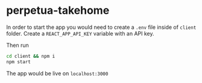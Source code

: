 # perpetua-takehome

In order to start the app you would need to create a `.env` file inside of `client` folder.
Create a `REACT_APP_API_KEY` variable with an API key.

Then run

```sh
cd client && npm i
npm start
```

The app would be live on `localhost:3000`
